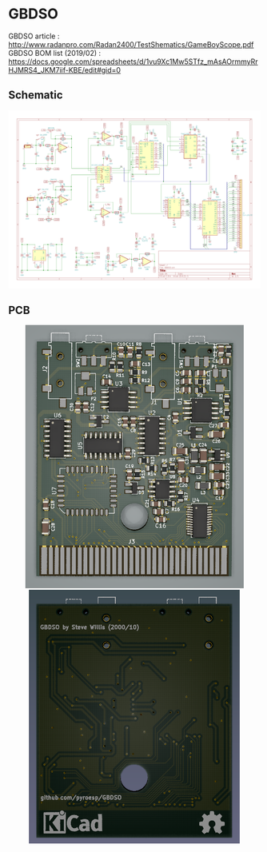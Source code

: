 # GBDSO

GBDSO article : http://www.radanpro.com/Radan2400/TestShematics/GameBoyScope.pdf
<br/>
GBDSO BOM list (2019/02) : https://docs.google.com/spreadsheets/d/1vu9Xc1Mw5STfz_mAsAOrmmyRrHJMRS4_JKM7iif-KBE/edit#gid=0

## Schematic

<img src="./schematic.png">

## PCB

<center><img src="./pcb-front.png">   <img src="./pcb-back.png"></center>